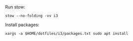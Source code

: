 Run stow:

```
stow --no-folding -vv i3
```

Install packages:

```
xargs -a $HOME/dotfiles/i3/packages.txt sudo apt install
```
